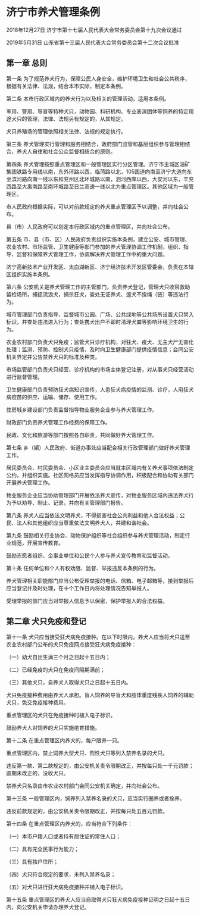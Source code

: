 # 济宁市养犬管理条例

2018年12月27日 济宁市第十七届人民代表大会常务委员会第十九次会议通过

2019年5月31日 山东省第十三届人民代表大会常务委员会第十二次会议批准



## 第一章  总则

第一条 为了规范养犬行为，保障公民人身安全，维护环境卫生和社会公共秩序，根据有关法律、法规，结合本市实际，制定本条例。

第二条 本市行政区域内的养犬行为以及相关的管理活动，适用本条例。

军用、警用、导盲等特种犬只，动物园、科研机构、专业表演团体等饲养的特定用途犬只的管理，法律、法规另有规定的，从其规定。

犬只养殖场的管理依照相关法律、法规的规定执行。

第三条 养犬管理实行管理和服务相结合，政府部门监管和基层组织参与管理相结合，养犬人自律和社会公众监督相结合的原则。

第四条 养犬管理按照重点管理区和一般管理区实行分区管理。济宁市主城区淄矿集团铁路专用线以南，东外环路以西，临菏路以北，105国道向南至济宁大道向东至滨河路向南一线以东和兖州区北环城路以南，泗河西岸以西，大安河以东，丰兖西路至大禹南路至南环城路至日兰高速一线以北为重点管理区。其他区域为一般管理区。

市人民政府根据实际，可以对前款规定的养犬重点管理区予以调整，并向社会公布。

县（市）人民政府可以划定本行政区域内的重点管理区，并向社会公布。

第五条 市、县（市、区）人民政府负责组织实施本条例，建立公安、城市管理、农业农村、市场监管、卫生健康等部门参加的养犬管理协调工作机制，组织、指导、监督和保障养犬管理工作，协调解决养犬管理工作中的重大问题。

济宁高新技术产业开发区、太白湖新区、济宁经济技术开发区管委会，负责在本辖区组织实施本条例。

第六条 公安机关是养犬管理工作的主管部门，负责养犬登记，管理犬只收容救助留检场所，捕捉流浪犬，捕杀狂犬，查处无证养犬、遛犬不拴绳（链）等违法行为。

城市管理部门负责指导、监督城市公园、广场、公共绿地等公共场所设置犬只禁入标识，并查处违法进入行为；查处携犬出户不即时清理犬粪等影响环境卫生的行为。

农业农村部门负责犬只免疫；监管犬只诊疗机构，对狂犬、疫犬、无主犬尸无害化处理；监测、预防、控制犬只疫情，及时向卫生健康部门提供疫情信息；会同公安机关界定并公告禁养犬只的标准及种类。

市场监管部门负责犬只经营、诊疗机构的市场主体登记注册，对从事犬只经营活动进行监督管理。

卫生健康部门负责预防狂犬病知识宣传，人患狂犬病疫情的监测、诊疗，人用狂犬病疫苗的供应、运输、储存、使用工作。

住房城乡建设部门负责监督指导物业服务企业参与养犬管理工作。

财政部门负责养犬管理工作经费的保障工作。

民政、文化和旅游等部门按照各自职责，共同做好养犬管理工作。

第七条 乡（镇）人民政府、街道办事处应当配合相关行政管理部门做好养犬管理工作。

居民委员会、村民委员会、小区业主委员会应当就本区域内有关养犬事项依法制定公约，并组织实施。社区网格员应当发挥指导协调作用，积极配合和协助有关部门开展养犬管理工作。

物业服务企业应当协助管理部门开展依法养犬宣传，对物业服务区域内违法养犬行为予以劝导、制止、记录，并向有关管理部门报告。

第八条 养犬人应当依法文明养犬，不得损害社会公共利益和他人合法权益；公民、法人和其他组织应当尊重依法文明养犬人，共建和谐社会。

第九条 鼓励相关行业协会、动物保护组织等社会组织参与养犬管理活动，制定行业规范，开展宣传教育。

鼓励志愿者组织、企事业单位和公民个人参与养犬宣传教育和监督活动。

第十条 任何单位和个人有权劝阻、监督、举报违反本条例的行为。

养犬管理相关职能部门应当公布受理举报的电话、信箱、电子邮箱等，接到举报后应当登记并及时处理，在十个工作日内将处理情况告知举报人。

受理举报的部门应当对举报人信息予以保密，保护举报人的合法权益。

## 第二章  犬只免疫和登记

第十一条 犬只应当接受狂犬病免疫接种。在以下时限内，养犬人应当将犬只送至农业农村部门公布的犬只免疫网点接受狂犬病免疫接种：

（一）幼犬自出生满三个月之日起十五日内；

（二）已经免疫的犬只在免疫间隔期满前；

（三）其他犬只，自养犬人取得犬只之日起十五日内。

犬只免疫接种费用由养犬人承担。盲人饲养的导盲犬和肢体重度残疾人饲养的辅助犬只，免交免疫接种费用。

重点管理区的犬只在免疫接种时植入电子标识。

鼓励养犬人对饲养的犬只实施绝育措施。

第十二条 在重点管理区内养犬的，每户限养一只。

重点管理区内，禁止饲养大型犬只、烈性犬只等列入禁养名录的犬只。

违反第一款、第二款规定的，由公安机关责令限期改正，并按每只处一千元罚款；逾期未改正的，没收犬只。

禁养犬只名录由市农业农村部门会同公安机关确定，并向社会公布。

第十三条 一般管理区内，饲养列入禁养名录的犬只，应当实行圈养或者拴养。

违反前款规定的，由公安机关责令限期改正，并按每只处五百元罚款。

第十四条 在重点管理区内养犬的，应当符合下列条件：

（一）本市户籍人口或者持有居住证的常住人口；

（二）具有完全民事行为能力；

（三）具有独户住所；

（四）犬只符合规定的要求，未列入禁养名录；

（五）对犬只进行狂犬病免疫接种并植入电子标识。

第十五条 重点管理区的养犬人应当自取得犬只狂犬病免疫接种证明之日起十五日内，向公安机关申请办理养犬登记。